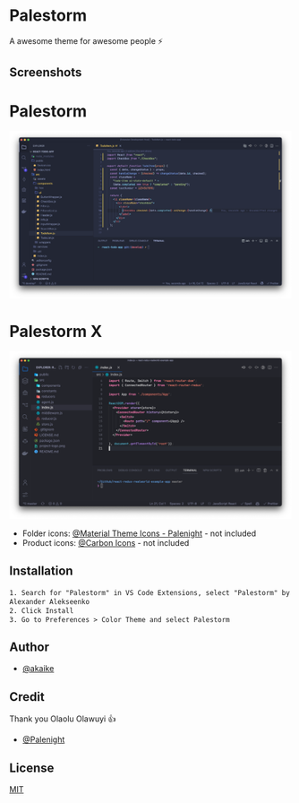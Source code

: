 # Palestorm

A awesome theme for awesome people ⚡️

## Screenshots

# Palestorm

![Palestorm](https://raw.githubusercontent.com/Akaike/vsc-palestorm-theme/main/palestorm_screenshot.png)

# Palestorm X

![Palestorm X](https://raw.githubusercontent.com/Akaike/vsc-palestorm-theme/main/palestorm_x_screenshot.png)

- Folder icons: [@Material Theme Icons - Palenight](https://marketplace.visualstudio.com/items?itemName=Equinusocio.vsc-material-theme-icons) - not included
- Product icons: [@Carbon Icons](https://marketplace.visualstudio.com/items?itemName=antfu.icons-carbon) - not included

## Installation

```
1. Search for "Palestorm" in VS Code Extensions, select "Palestorm" by Alexander Alekseenko
2. Click Install
3. Go to Preferences > Color Theme and select Palestorm
```

## Author

- [@akaike](https://github.com/Akaike)

## Credit

Thank you Olaolu Olawuyi 👍

- [@Palenight](https://github.com/whizkydee/vscode-palenight-theme)

## License

[MIT](https://choosealicense.com/licenses/mit/)

